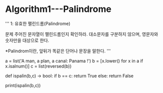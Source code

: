 # Algorithm1---Palindrome
'''
1: 유효한 팰린드롬(Palindrome)

문제
    주어진 문자열이 팰린드롬인지 확인하라.
대소문자를 구분하지 않으며, 영문자와 숫자만을 대상으로 한다.

*Palindrom이란, 앞뒤가 똑같은 단어나 문장을 말한다.
'''

a = list('A man, a plan, a canal: Panama !')
b = [x.lower() for x in a if x.isalnum()]
c = list(reversed(b))

def ispalin(b,c) -> bool:
    if b == c:
        return True
    else:
        return False

print(ispalin(b,c))
